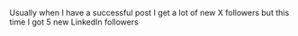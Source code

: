 Usually when I have a successful post I get a lot of new X followers but this time I got 5 new LinkedIn followers

